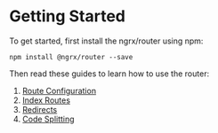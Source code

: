 # Getting Started
To get started, first install the ngrx/router using npm:
```
npm install @ngrx/router --save
```

Then read these guides to learn how to use the router:

1. [Route Configuration](route.md)
2. [Index Routes](index-route.md)
3. [Redirects](redirect.md)
4. [Code Splitting](code-splitting.md)
